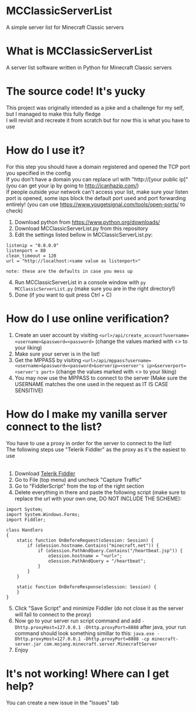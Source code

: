 # MCClassicServerList
A simple server list for Minecraft Classic servers

# What is MCClassicServerList
A server list software written in Python for Minecraft Classic servers

# The source code! It's yucky
This project was originally intended as a joke and a challenge for my self, but I managed to make this fully fledge<br>
I will revisit and recreate it from scratch but for now this is what you have to use

# How do I use it?
For this step you should have a domain registered and opened the TCP port you specified in the config<br>
If you don't have a domain you can replace url with "http://[your public ip]" (you can get your ip by going to http://icanhazip.com/)<br>
If people outside your network can't access your list, make sure your listen port is opened, some isps block the default port used and port forwarding entirely! (you can use https://www.yougetsignal.com/tools/open-ports/ to check)

1. Download python from https://www.python.org/downloads/
2. Download MCClassicServerList.py from this repository
3. Edit the settings listed bellow in MCClassicServerList.py:
```
listenip = "0.0.0.0"
listenport = 80
clean_timeout = 120
url = "http://localhost:<same value as listenport>"

note: these are the defaults in case you mess up
```
4. Run MCClassicServerList in a console window with `py MCClassicServerList.py` (make sure you are in the right directory!)
5. Done (if you want to quit press Ctrl + C)

# How do I use online verification?
1. Create an user account by visiting `<url>/api/create_account?username=<username>&password=<password>` (change the values marked with <> to your liking)
2. Make sure your server is in the list!
3. Get the MPPASS by visiting `<url>/api/mppass?username=<username>&password=<password>&serverip=<server's ip>&serverport=<server's port>` (change the values marked with <> to your liking)
4. You may now use the MPPASS to connect to the server (Make sure the USERNAME matches the one used in the request as IT IS CASE SENSITIVE)

# How do I make my vanilla server connect to the list?
You have to use a proxy in order for the server to connect to the list!<br>
The following steps use "Telerik Fiddler" as the proxy as it's the easiest to use<br><br>
1. Download [Telerik Fiddler](https://telerik-fiddler.s3.amazonaws.com/fiddler/FiddlerSetup.exe)
2. Go to File (top menu) and uncheck "Capture Traffic"
3. Go to "FiddlerScript" from the top of the right section
4. Delete everything in there and paste the following script (make sure to replace the url with your own one, DO NOT INCLUDE THE SCHEME):
```
import System;
import System.Windows.Forms;
import Fiddler;

class Handlers
{
    static function OnBeforeRequest(oSession: Session) {
        if (oSession.hostname.Contains("minecraft.net")) {
            if (oSession.PathAndQuery.Contains("/heartbeat.jsp")) {
                oSession.hostname = "<url>";
                oSession.PathAndQuery = "/heartbeat";
            }    
        }
    }

    static function OnBeforeResponse(oSession: Session) {
    }
}
```
5. Click "Save Script" and minimize Fiddler (do not close it as the server will fail to connect to the proxy)
6. Now go to your server run script command and add `-Dhttp.proxyHost=127.0.0.1 -Dhttp.proxyPort=8888` after java, your run command should look something simillar to this: `java.exe -Dhttp.proxyHost=127.0.0.1 -Dhttp.proxyPort=8888 -cp minecraft-server.jar com.mojang.minecraft.server.MinecraftServer`
7. Enjoy

# It's not working! Where can I get help?
You can create a new issue in the "Issues" tab
